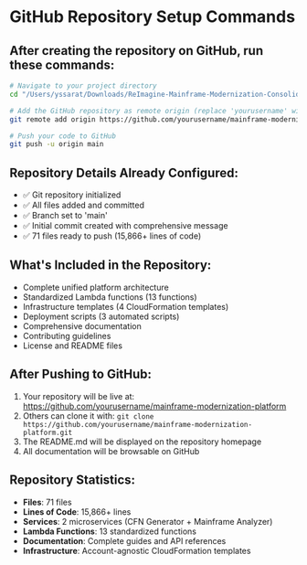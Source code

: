 # GitHub Repository Setup Commands

## After creating the repository on GitHub, run these commands:

```bash
# Navigate to your project directory
cd "/Users/yssarat/Downloads/ReImagine-Mainframe-Modernization-Consolidated/mainframe-modernization-platform"

# Add the GitHub repository as remote origin (replace 'yourusername' with your actual GitHub username)
git remote add origin https://github.com/yourusername/mainframe-modernization-platform.git

# Push your code to GitHub
git push -u origin main
```

## Repository Details Already Configured:
- ✅ Git repository initialized
- ✅ All files added and committed
- ✅ Branch set to 'main'
- ✅ Initial commit created with comprehensive message
- ✅ 71 files ready to push (15,866+ lines of code)

## What's Included in the Repository:
- Complete unified platform architecture
- Standardized Lambda functions (13 functions)
- Infrastructure templates (4 CloudFormation templates)
- Deployment scripts (3 automated scripts)
- Comprehensive documentation
- Contributing guidelines
- License and README files

## After Pushing to GitHub:
1. Your repository will be live at: https://github.com/yourusername/mainframe-modernization-platform
2. Others can clone it with: `git clone https://github.com/yourusername/mainframe-modernization-platform.git`
3. The README.md will be displayed on the repository homepage
4. All documentation will be browsable on GitHub

## Repository Statistics:
- **Files**: 71 files
- **Lines of Code**: 15,866+ lines
- **Services**: 2 microservices (CFN Generator + Mainframe Analyzer)
- **Lambda Functions**: 13 standardized functions
- **Documentation**: Complete guides and API references
- **Infrastructure**: Account-agnostic CloudFormation templates
